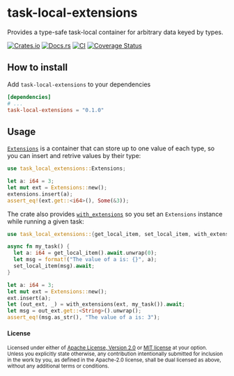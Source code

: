 # task-local-extensions

Provides a type-safe task-local container for arbitrary data keyed by types.

[![Crates.io](https://img.shields.io/crates/v/task-local-extensions.svg)](https://crates.io/crates/task-local-extensions)
[![Docs.rs](https://docs.rs/task-local-extensions/badge.svg)](https://docs.rs/task-local-extensions)
[![CI](https://github.com/TrueLayer/task-local-extensions/workflows/CI/badge.svg)](https://github.com/TrueLayer/task-local-extensions/actions)
[![Coverage Status](https://coveralls.io/repos/github/TrueLayer/task-local-extensions/badge.svg?branch=main&t=DdH5KB)](https://coveralls.io/github/TrueLayer/task-local-extensions?branch=main)

## How to install

Add `task-local-extensions` to your dependencies

```toml
[dependencies]
# ...
task-local-extensions = "0.1.0"
```

## Usage

[`Extensions`](https://docs.rs/task-local-extensions/latest/task_local_extensions/struct.Extensions.html)
is a container that can store up to one value of each type, so you can insert and retrive values by
their type:

```rust
use task_local_extensions::Extensions;

let a: i64 = 3;
let mut ext = Extensions::new();
extensions.insert(a);
assert_eq!(ext.get::<i64>(), Some(&3));
```

The crate also provides [`with_extensions`](https://docs.rs/task-local-extensions/latest/task_local_extensions/fn.with_extensions.html)
so you set an `Extensions` instance while running a given task:

```rust
use task_local_extensions::{get_local_item, set_local_item, with_extensions, Extensions};

async fn my_task() {
  let a: i64 = get_local_item().await.unwrap(0);
  let msg = format!("The value of a is: {}", a);
  set_local_item(msg).await;
}

let a: i64 = 3;
let mut ext = Extensions::new();
ext.insert(a);
let (out_ext, _) = with_extensions(ext, my_task()).await;
let msg = out_ext.get::<String>().unwrap();
assert_eq!(msg.as_str(), "The value of a is: 3");
```

#### License

<sup>
Licensed under either of <a href="LICENSE-APACHE">Apache License, Version
2.0</a> or <a href="LICENSE-MIT">MIT license</a> at your option.
</sup>

<br>

<sub>
Unless you explicitly state otherwise, any contribution intentionally submitted
for inclusion in the work by you, as defined in the Apache-2.0 license, shall be
dual licensed as above, without any additional terms or conditions.
</sub>
